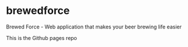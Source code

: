 # brewedforce
Brewed Force - Web application that makes your beer brewing life easier

This is the Github pages repo
